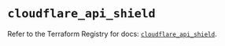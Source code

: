 # `cloudflare_api_shield`

Refer to the Terraform Registry for docs: [`cloudflare_api_shield`](https://registry.terraform.io/providers/cloudflare/cloudflare/4.48.0/docs/resources/api_shield).
